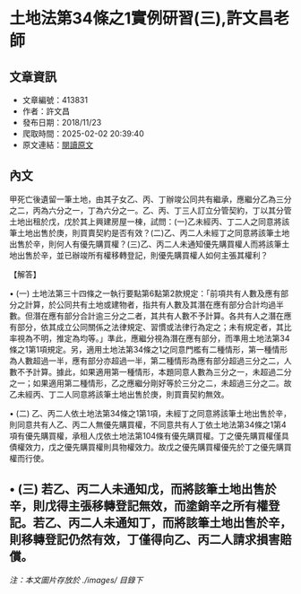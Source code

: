 # 土地法第34條之1實例研習(三),許文昌老師

## 文章資訊
- 文章編號：413831
- 作者：許文昌
- 發布日期：2018/11/23
- 爬取時間：2025-02-02 20:39:40
- 原文連結：[閱讀原文](https://real-estate.get.com.tw/Columns/detail.aspx?no=413831)

## 內文
甲死亡後遺留一筆土地，由其子女乙、丙、丁辦竣公同共有繼承，應繼分乙為三分之二，丙為六分之一，丁為六分之一。乙、丙、丁三人訂立分管契約，丁以其分管土地出租於戊，戊於其上興建房屋一棟，試問：(一)乙未經丙、丁二人之同意將該筆土地出售於庚，則買賣契約是否有效？(二)乙、丙二人未經丁之同意將該筆土地出售於辛，則何人有優先購買權？(三)乙、丙二人未通知優先購買權人而將該筆土地出售於辛，並已辦竣所有權移轉登記，則優先購買權人如何主張其權利？

【解答】

• (一) 土地法第三十四條之一執行要點第6點第2款規定：「前項共有人數及應有部分之計算，於公同共有土地或建物者，指共有人數及其潛在應有部分合計均過半數。但潛在應有部分合計逾三分之二者，其共有人數不予計算。各共有人之潛在應有部分，依其成立公同關係之法律規定、習慣或法律行為定之；未有規定者，其比率視為不明，推定為均等。」準此，應繼分視為潛在應有部分，而準用土地法第34條之1第1項規定。另，適用土地法第34條之1之同意門檻有二種情形，第一種情形為人數超過一半，應有部分亦超過一半，第二種情形為應有部分超過三分之二，人數不予計算。據此，如果適用第一種情形，本題同意人數為三分之一，未超過二分之一；如果適用第二種情形，乙之應繼分剛好等於三分之二，未超過三分之二。故乙未經丙、丁二人同意將該筆土地出售於庚，則買賣契約無效。

• (二) 乙、丙二人依土地法第34條之1第1項，未經丁之同意將該筆土地出售於辛，則同意共有人乙、丙二人無優先購買權，不同意共有人丁依土地法第34條之1第4項有優先購買權，承租人戊依土地法第104條有優先購買權。丁之優先購買權僅具債權效力，戊之優先購買權則具物權效力。故戊之優先購買權優先於丁之優先購買權而行使。

• (三) 若乙、丙二人未通知戊，而將該筆土地出售於辛，則戊得主張移轉登記無效，而塗銷辛之所有權登記。若乙、丙二人未通知丁，而將該筆土地出售於辛，則移轉登記仍然有效，丁僅得向乙、丙二人請求損害賠償。
---
*注：本文圖片存放於 ./images/ 目錄下*

